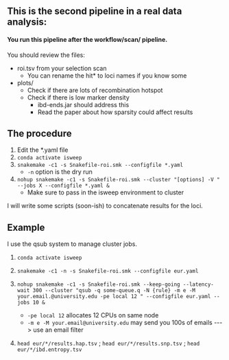 ## This is the second pipeline in a real data analysis:

#### You run this pipeline after the workflow/scan/ pipeline.

You should review the files:
- roi.tsv from your selection scan
    - You can rename the hit* to loci names if you know some
- plots/
    - Check if there are lots of recombination hotspot
    - Check if there is low marker density
        - ibd-ends.jar should address this
        - Read the paper about how sparsity could affect results

## The procedure

1. Edit the *.yaml file
2. ` conda activate isweep `
3. ` snakemake -c1 -s Snakefile-roi.smk --configfile *.yaml `
    - ` -n ` option is the dry run
4. ` nohup snakemake -c1 -s Snakefile-roi.smk --cluster "[options] -V " --jobs X --configfile *.yaml & `
    - Make sure to pass in the isweep environment to cluster

I will write some scripts (soon-ish) to concatenate results for the loci.

## Example

I use the qsub system to manage cluster jobs.

1. `conda activate isweep`

2. `snakemake -c1 -n -s Snakefile-roi.smk --configfile eur.yaml`

3. `nohup snakemake -c1 -s Snakefile-roi.smk --keep-going --latency-wait 300 --cluster "qsub -q some-queue.q -N {rule} -m e -M your.email.@university.edu -pe local 12 " --configfile eur.yaml --jobs 10 & `
    - `-pe local 12` allocates 12 CPUs on same node
    - `-m e -M your.email@university.edu` may send you 100s of emails ---> use an email filter

4. `head eur/*/results.hap.tsv` ; `head eur/*/results.snp.tsv` ; `head eur/*/ibd.entropy.tsv`

